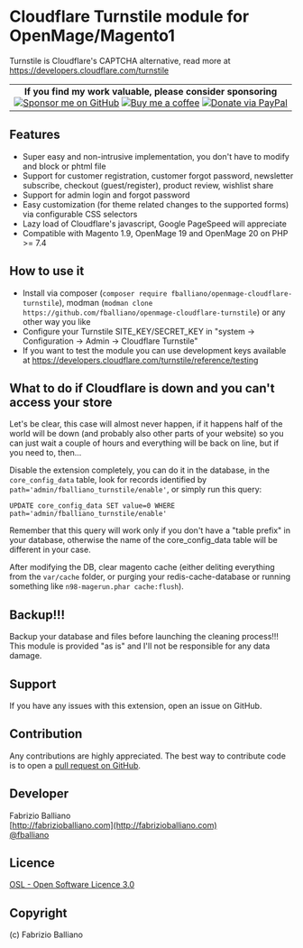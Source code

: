# Cloudflare Turnstile module for OpenMage/Magento1

Turnstile is Cloudflare's CAPTCHA alternative, read more at https://developers.cloudflare.com/turnstile

<table><tr><td align=center>
<strong>If you find my work valuable, please consider sponsoring</strong><br />
<a href="https://github.com/sponsors/fballiano" target=_blank title="Sponsor me on GitHub"><img src="https://img.shields.io/badge/sponsor-30363D?style=for-the-badge&logo=GitHub-Sponsors&logoColor=#white" alt="Sponsor me on GitHub" /></a>
<a href="https://www.buymeacoffee.com/fballiano" target=_blank title="Buy me a coffee"><img src="https://img.shields.io/badge/Buy_Me_A_Coffee-FFDD00?style=for-the-badge&logo=buy-me-a-coffee&logoColor=black" alt="Buy me a coffee" /></a>
<a href="https://www.paypal.com/paypalme/fabrizioballiano" target=_blank title="Donate via PayPal"><img src="https://img.shields.io/badge/PayPal-00457C?style=for-the-badge&logo=paypal&logoColor=white" alt="Donate via PayPal" /></a>
</td></tr></table>

Features
---------
- Super easy and non-intrusive implementation, you don't have to modify and block or phtml file
- Support for customer registration, customer forgot password, newsletter subscribe, 
  checkout (guest/register), product review, wishlist share
- Support for admin login and forgot password
- Easy customization (for theme related changes to the supported forms) via configurable CSS selectors
- Lazy load of Cloudflare's javascript, Google PageSpeed will appreciate
- Compatible with Magento 1.9, OpenMage 19 and OpenMage 20 on PHP >= 7.4

How to use it
-------------
- Install via composer (`composer require fballiano/openmage-cloudflare-turnstile`), 
  modman (`modman clone https://github.com/fballiano/openmage-cloudflare-turnstile`)
  or any other way you like
- Configure your Turnstile SITE_KEY/SECRET_KEY in "system -> Configuration -> Admin -> Cloudflare Turnstile"
- If you want to test the module you can use development keys available at 
  https://developers.cloudflare.com/turnstile/reference/testing

What to do if Cloudflare is down and you can't access your store
-------------
Let's be clear, this case will almost never happen, if it happens half of the world will be down (and probably also other parts of your website) so you can just wait a couple of hours and everything will be back on line, but if you need to, then...

Disable the extension completely, you can do it in the database, in the `core_config_data` table, look for records identified by `path='admin/fballiano_turnstile/enable'`, or simply run this query:

`UPDATE core_config_data SET value=0 WHERE path='admin/fballiano_turnstile/enable'`

Remember that this query will work only if you don't have a "table prefix" in your database, otherwise the name of the core_config_data table will be different in your case.

After modifying the DB, clear magento cache (either deliting everything from the `var/cache` folder, or purging your redis-cache-database or running something like `n98-magerun.phar cache:flush`).

Backup!!!
---------
Backup your database and files before launching the cleaning process!!!
This module is provided "as is" and I'll not be responsible for any data damage.

Support
-------
If you have any issues with this extension, open an issue on GitHub.

Contribution
------------
Any contributions are highly appreciated. The best way to contribute code is to open a
[pull request on GitHub](https://help.github.com/articles/using-pull-requests).

Developer
---------
Fabrizio Balliano  
[http://fabrizioballiano.com](http://fabrizioballiano.com)  
[@fballiano](https://twitter.com/fballiano)

Licence
-------
[OSL - Open Software Licence 3.0](http://opensource.org/licenses/osl-3.0.php)

Copyright
---------
(c) Fabrizio Balliano

